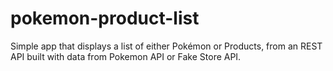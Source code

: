 # pokemon-product-list
Simple app that displays a list of either Pokémon or Products, from an REST API built with data from Pokemon API or Fake Store API.
